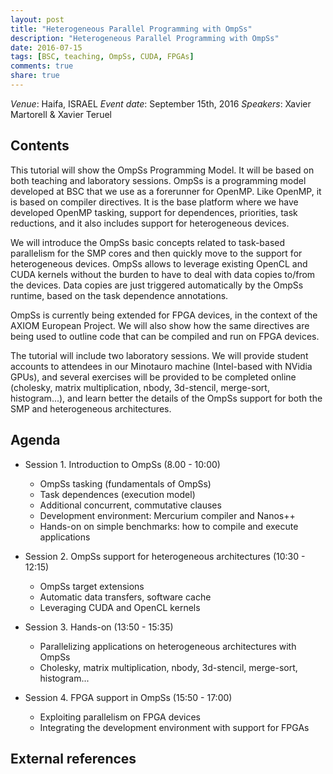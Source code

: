 ```yaml
---
layout: post
title: "Heterogeneous Parallel Programming with OmpSs"
description: "Heterogeneous Parallel Programming with OmpSs"
date: 2016-07-15
tags: [BSC, teaching, OmpSs, CUDA, FPGAs]
comments: true
share: true
---
```


*Venue*: Haifa, ISRAEL
*Event date*: September 15th, 2016
*Speakers*: Xavier Martorell & Xavier Teruel

## Contents

This tutorial will show the OmpSs Programming Model. It will be based on both
teaching and laboratory sessions. OmpSs is a programming model developed at BSC
that we use as a forerunner for OpenMP. Like OpenMP, it is based on compiler
directives. It is the base platform where we have developed OpenMP tasking,
support for dependences, priorities, task reductions, and it also includes
support for heterogeneous devices.

We will introduce the OmpSs basic concepts related to task-based parallelism
for the SMP cores and then quickly move to the support for heterogeneous
devices. OmpSs allows to leverage existing OpenCL and CUDA kernels without the
burden to have to deal with data copies to/from the devices. Data copies are
just triggered automatically by the OmpSs runtime, based on the task dependence
annotations.

OmpSs is currently being extended for FPGA devices, in the context of the AXIOM
European Project. We will also show how the same directives are being used to
outline code that can be compiled and run on FPGA devices.

The tutorial will include two laboratory sessions. We will provide student
accounts to attendees in our Minotauro machine (Intel-based with NVidia GPUs),
and several exercises will be provided to be completed online (cholesky, matrix
multiplication, nbody, 3d-stencil, merge-sort, histogram...), and learn better
the details of the OmpSs support for both the SMP and heterogeneous
architectures.

## Agenda

 * Session 1. Introduction to OmpSs (8.00 - 10:00)
   * OmpSs tasking (fundamentals of OmpSs)
   * Task dependences (execution model)
   * Additional concurrent, commutative clauses
   * Development environment: Mercurium compiler and Nanos++
   * Hands-on on simple benchmarks: how to compile and execute applications
   
 * Session 2. OmpSs support for heterogeneous architectures (10:30 - 12:15)
   * OmpSs target extensions
   * Automatic data transfers, software cache
   * Leveraging CUDA and OpenCL kernels
   
 * Session 3. Hands-on (13:50 - 15:35)
   * Parallelizing applications on heterogeneous architectures with OmpSs
   * Cholesky, matrix multiplication, nbody, 3d-stencil, merge-sort, histogram...
  
 * Session 4. FPGA support in OmpSs (15:50 - 17:00)
   * Exploiting parallelism on FPGA devices
   * Integrating the development environment with support for FPGAs

## External references


